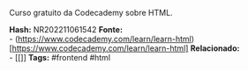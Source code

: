 
Curso gratuito da Codecademy sobre HTML.

**Hash:** NR202211061542
**Fonte:**  
	- (https://www.codecademy.com/learn/learn-html)[https://www.codecademy.com/learn/learn-html]
**Relacionado:**  
	- [[]]
**Tags:**  #frontend #html

